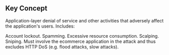 ## Key Concept

Application-layer denial of service and other activities that adversely affect the application's users. Includes:

Account lockout.
Spamming.
Excessive resource consumption.
Scalping.
Sniping.
Must involve the ecommerce application in the attack and thus excludes HTTP DoS (e.g. flood attacks, slow attacks).
